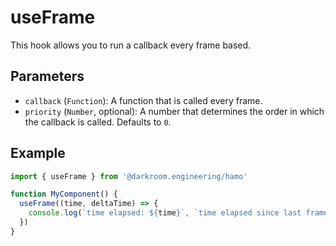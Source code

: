 # useFrame

This hook allows you to run a callback every frame based.

## Parameters

- `callback` (`Function`): A function that is called every frame.
- `priority` (`Number`, optional): A number that determines the order in which the callback is called. Defaults to `0`.

## Example

```jsx
import { useFrame } from '@darkroom.engineering/hamo'

function MyComponent() {
  useFrame((time, deltaTime) => {
    console.log(`time elapsed: ${time}`, `time elapsed since last frame: ${deltaTime}`)
  })
}
```